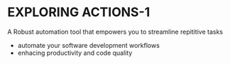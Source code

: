 # EXPLORING ACTIONS-1
  A Robust automation tool that empowers you to streamline repititive tasks
- automate your software development workflows
- enhacing productivity and code quality
